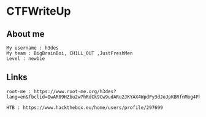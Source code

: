 # CTFWriteUp
## About me
    My username : h3des
    My team : BigBrainBoi, CH1LL_0UT ,JustFreshMen
    Level : newbie 
 
## Links
    root-me : https://www.root-me.org/h3des?lang=en&fbclid=IwAR09HZbu2w7hRdCk9Cw9udARu2JKYAX4WpdPy3dJoJpKBRfnMog4Fh78JR4#5f585336705c2af6cf99355990583f8c
  
    HTB : https://www.hackthebox.eu/home/users/profile/297699
